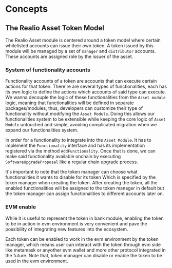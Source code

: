 <!--
order: 1
-->

# Concepts

## The Realio Asset Token Model

The Realio Asset module is centered around a token model where certain whitelisted accounts can issue their own token. A token issued by this module will be managed by a set of `manager` and `distributor` accounts. These accounts are assigned role by the issuer of the asset.

### System of functionality accounts

Functionality accounts of a token are accounts that can execute certain actions for that token. There're are several types of functionalities, each has its own logic to define the actions which accounts of said type can execute. We wanna decouple the logic of these functionalities from the `Asset module` logic, meaning that functionalities will be defined in separate packages/modules, thus, developers can customize their type of functionality without modifying the `Asset Module`. Doing this allows our functionalities system to be extensible while keeping the core logic of `Asset Module` untouched and simple, avoiding complicated migration when we expand our functionalities system.

In order for a functionality to integrate into the `Asset Module`. It has to implement the `Functionality` interface and has its implementation registered via the method `AddFunctionality`. Once that is done, we can make said functionality available onchain by executing `SoftwareUpgradeProposal` like a regular chain upgrade process.

It's important to note that the token manager can choose what functionalities it wants to disable for its token Which is specified by the token manager when creating the token. After creating the token, all the enabled functionalities will be assigned to the token manager in default but the token manager can assign functionalities to different accounts later on.

### EVM enable

While it is useful to represent the token in bank module, enabling the token to be in action in evm environment is very convenient and pave the possibility of integrating new features into the ecosystem.

Each token can be enabled to work in the evm environment by the token manager, which means user can interact with the token through evm side like metamask or anyother evm wallet and more other protocol integrated in the future. Note that, token manager can disable or enable the token to be used in the evm environment.
